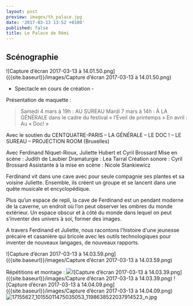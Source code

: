```yaml
---
layout: post
preview: images/th_palace.jpg
date: '2017-03-13 13:52 +0100'
published: false
title: Le Palace de Rémi
---
```

## Scénographie

![Capture d’écran 2017-03-13 à 14.01.50.png]({{site.baseurl}}/images/Capture d’écran 2017-03-13 à 14.01.50.png)

- Spectacle en cours de création -

Présentation de maquette :

> Samedi 4 mars à 19h : AU SUREAU
> Mardi 7 mars à 14h :  À LA GÉNÉRALE dans le cadre du festival « l’Éveil de printemps »
> En avril : Au « Doc! »

Avec le soutien du CENTQUATRE-PARIS – LA GÉNÉRALE – LE DOC ! – LE SUREAU – PROJECTION ROOM (Bruxelles)



Avec Ferdinand Niquet-Rioux, Juliette Hubert et Cyril Brossard
Mise en scène : Judith de Laubier
Dramaturgie : Lea Tarral
Création sonore : Cyril Brossard
Assistante à la mise en scène : Nicole Stankiewicz



Ferdinand vit dans une cave avec pour seule compagnie ses plantes et sa voisine Juliette. Ensemble, ils créent un groupe et se lancent dans une quête musicale et encyclopédique.

Plus qu’un espace de repli, la cave de Ferdinand est un pendant moderne de la caverne, un endroit où l’on peut observer les ombres du monde extérieur. Un espace obscur et à côté du monde dans lequel on peut s’inventer des univers à soi, former des images. 

A travers Ferdinand et Juliette, nous racontons l'histoire d'une jeunesse précaire et casanière qui bricole avec les outils technologiques pour inventer de nouveaux langages, de nouveaux rapports.


![Capture d’écran 2017-03-13 à 14.03.59.png]({{site.baseurl}}/images/Capture d’écran 2017-03-13 à 14.03.59.png)

Répétitions et montage : 
![]({{site.baseurl}}/images/Capture%20d%E2%80%99e%CC%81cran%202017-03-13%20a%CC%80%2014.03.39.png)![Capture d’écran 2017-03-13 à 14.03.39.png]({{site.baseurl}}/images/Capture d’écran 2017-03-13 à 14.03.39.png)
![Capture d’écran 2017-03-13 à 14.04.09.png]({{site.baseurl}}/images/Capture d’écran 2017-03-13 à 14.04.09.png)
![17155627_10155011475035053_1198638522037914523_n.jpg]({{site.baseurl}}/images/17155627_10155011475035053_1198638522037914523_n.jpg)
